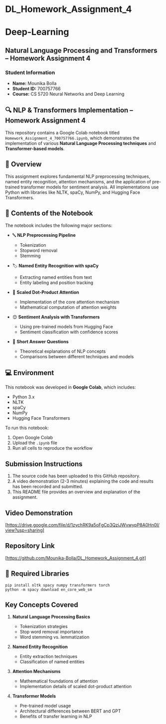 # DL_Homework_Assignment_4

# Deep-Learning
## Natural Language Processing and Transformers – Homework Assignment 4

### Student Information
* **Name:** Mounika Bolla
* **Student ID:** 700757766
* **Course:** CS 5720 Neural Networks and Deep Learning

## 🔍 NLP & Transformers Implementation – Homework Assignment 4

This repository contains a Google Colab notebook titled `Homework_Assignment_4_700757766.ipynb`, which demonstrates the implementation of various **Natural Language Processing techniques** and **Transformer-based models**.

## 📌 Overview

This assignment explores fundamental NLP preprocessing techniques, named entity recognition, attention mechanisms, and the application of pre-trained transformer models for sentiment analysis. All implementations use Python with libraries like NLTK, spaCy, NumPy, and Hugging Face Transformers.

## 📓 Contents of the Notebook

The notebook includes the following major sections:

* 🔤 **NLP Preprocessing Pipeline**
  * Tokenization
  * Stopword removal
  * Stemming

* 🏷️ **Named Entity Recognition with spaCy**
  * Extracting named entities from text
  * Entity labeling and position tracking

* 🔢 **Scaled Dot-Product Attention**
  * Implementation of the core attention mechanism
  * Mathematical computation of attention weights

* 😊 **Sentiment Analysis with Transformers**
  * Using pre-trained models from Hugging Face
  * Sentiment classification with confidence scores

* 📝 **Short Answer Questions**
  * Theoretical explanations of NLP concepts
  * Comparisons between different techniques and models

## 💻 Environment

This notebook was developed in **Google Colab**, which includes:
* Python 3.x
* NLTK
* spaCy
* NumPy
* Hugging Face Transformers

To run this notebook:
1. Open Google Colab
2. Upload the `.ipynb` file
3. Run all cells to reproduce the workflow

## Submission Instructions

1. The source code has been uploaded to this GitHub repository.
2. A video demonstration (2-3 minutes) explaining the code and results has been recorded and submitted.
3. This README file provides an overview and explanation of the assignment.

## Video Demonstration

[https://drive.google.com/file/d/1zychRK9a5oFgCp3QziJWvwypP8A0Hn0I/view?usp=sharing]

## Repository Link

[https://github.com/Mounika-Bolla/DL_Homework_Assignment_4.git]

## 🧰 Required Libraries

```
pip install nltk spacy numpy transformers torch
python -m spacy download en_core_web_sm
```

## Key Concepts Covered

1. **Natural Language Processing Basics**
   * Tokenization strategies
   * Stop word removal importance
   * Word stemming vs. lemmatization

2. **Named Entity Recognition**
   * Entity extraction techniques
   * Classification of named entities

3. **Attention Mechanisms**
   * Mathematical foundations of attention
   * Implementation details of scaled dot-product attention

4. **Transformer Models**
   * Pre-trained model usage
   * Architectural differences between BERT and GPT
   * Benefits of transfer learning in NLP
